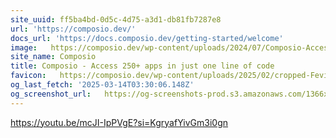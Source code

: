 ```yaml
---
site_uuid: ff5ba4bd-0d5c-4d75-a3d1-db81fb7287e8
url: 'https://composio.dev/'
docs_url: 'https://docs.composio.dev/getting-started/welcome'
image:   https://composio.dev/wp-content/uploads/2024/07/Composio-Access-150-tools-in-just-one-line-of-code-1.webp
site_name: Composio
title: Composio - Access 250+ apps in just one line of code
favicon:   https://composio.dev/wp-content/uploads/2025/02/cropped-Fevicon-composio-1-192x192.png
og_last_fetch: '2025-03-14T03:30:06.148Z'
og_screenshot_url:   https://og-screenshots-prod.s3.amazonaws.com/1366x768/80/false/09d81313c033e74bb4615ce0f4a10c23d61640f1f18bfab0e95539cd0f6090b1.jpeg
---
```


https://youtu.be/mcJI-IpPVgE?si=KgryafYivGm3i0gn
